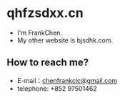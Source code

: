 # qhfzsdxx.cn
- I'm FrankChen. 
- My other website is bjsdhk.com.
## How to reach me?
- E-mail：chenfrankclc@gmail.com
- telephone: +852 97501462
